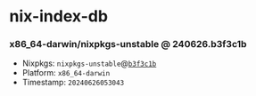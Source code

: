 # nix-index-db
### x86_64-darwin/nixpkgs-unstable @ 240626.b3f3c1b
- Nixpkgs: `nixpkgs-unstable`@[`b3f3c1b`](https://github.com/NixOS/nixpkgs/commit/b3f3c1b13fb08f3828442ee86630362e81136bbc)
- Platform: `x86_64-darwin`
- Timestamp: `20240626053043`
